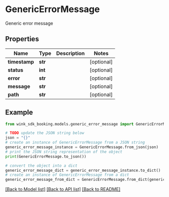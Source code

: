 # GenericErrorMessage

Generic error message

## Properties

Name | Type | Description | Notes
------------ | ------------- | ------------- | -------------
**timestamp** | **str** |  | [optional] 
**status** | **int** |  | [optional] 
**error** | **str** |  | [optional] 
**message** | **str** |  | [optional] 
**path** | **str** |  | [optional] 

## Example

```python
from wink_sdk_booking.models.generic_error_message import GenericErrorMessage

# TODO update the JSON string below
json = "{}"
# create an instance of GenericErrorMessage from a JSON string
generic_error_message_instance = GenericErrorMessage.from_json(json)
# print the JSON string representation of the object
print(GenericErrorMessage.to_json())

# convert the object into a dict
generic_error_message_dict = generic_error_message_instance.to_dict()
# create an instance of GenericErrorMessage from a dict
generic_error_message_from_dict = GenericErrorMessage.from_dict(generic_error_message_dict)
```
[[Back to Model list]](../README.md#documentation-for-models) [[Back to API list]](../README.md#documentation-for-api-endpoints) [[Back to README]](../README.md)


